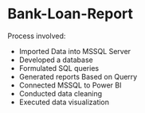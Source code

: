 # Bank-Loan-Report

Process involved:

- Imported Data into MSSQL Server
- Developed a database
- Formulated SQL queries
- Generated reports Based on Querry
- Connected MSSQL to Power BI
- Conducted data cleaning
- Executed data visualization
